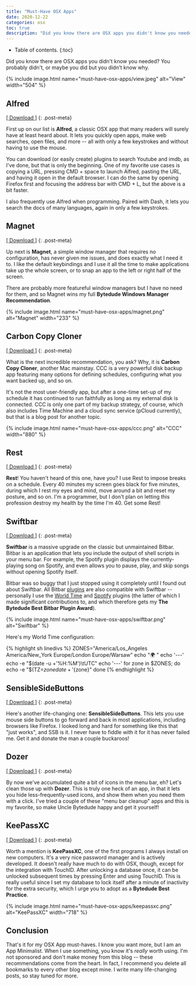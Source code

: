 ```yaml
---
title: "Must-Have OSX Apps"
date: 2020-12-22
categories: osx
toc: true
description: "Did you know there are OSX apps you didn't know you needed? You probably didn't, or maybe you did but you didn't know why."
---
```


* Table of contents.
{:toc}

Did you know there are OSX apps you didn't know you needed? You probably didn't, or maybe you did but you didn't know why.

{% include image.html name="must-have-osx-apps/view.jpeg" alt="View" width="504" %}

## Alfred

[[ Download ]](https://www.alfredapp.com/)
{: .post-meta}

First up on our list is **Alfred**, a classic OSX app that many readers will surely have at least heard about. It lets you quickly open apps, make web searches, open files, and more -- all with only a few keystrokes and without having to use the mouse.

You can download (or easily create) plugins to search Youtube and imdb, as I've done, but that is only the beginning. One of my favorite use cases is copying a URL, pressing CMD + space to launch Alfred, pasting the URL, and having it open in the default browser. I can do the same by opening Firefox first and focusing the address bar with CMD + L, but the above is a bit faster.

I also frequently use Alfred when programming. Paired with Dash, it lets you search the docs of many languages, again in only a few keystrokes.

## Magnet

[[ Download ]](https://apps.apple.com/us/app/magnet/id441258766?mt=12)
{: .post-meta}

Up next is **Magnet**, a simple window manager that requires no configuration, has never given me issues, and does exactly what I need it to. I like the default keybindings and I use it all the time to make applications take up the whole screen, or to snap an app to the left or right half of the screen.

There are probably more featureful window managers but I have no need for them, and so Magnet wins my full **Bytedude Windows Manager Recommendation**.

{% include image.html name="must-have-osx-apps/magnet.png" alt="Magnet" width="233" %}

## Carbon Copy Cloner

[[ Download ]](https://bombich.com/)
{: .post-meta}

What is the next incredible recommendation, you ask? Why, it is **Carbon Copy Cloner**, another Mac mainstay. CCC is a very powerful disk backup app featuring many options for defining schedules, configuring what you want backed up, and so on.

It's not the most user-friendly app, but after a one-time set-up of my schedule it has continued to run faithfully as long as my external disk is connected. CCC is only one part of my backup strategy, of course, which also includes Time Machine and a cloud sync service (pCloud currently), but that is a blog post for another topic.

{% include image.html name="must-have-osx-apps/ccc.png" alt="CCC" width="880" %}

## Rest

[[ Download ]](http://resttimer.com/en)
{: .post-meta}

**Rest**! You haven't heard of this one, have you? I use Rest to impose breaks on a schedule. Every 40 minutes my screen goes black for five minutes, during which I rest my eyes and mind,  move around a bit and reset my posture, and so on. I'm a programmer, but I don't plan on letting this profession destroy my health by the time I'm 40. Get some Rest!

## Swiftbar

[[ Download ]](https://swiftbar.app/)
{: .post-meta}

**Swiftbar** is a massive upgrade on the classic but unmaintained Bitbar. Bitbar is an application that lets you include the output of shell scripts in your menu bar. For example, the Spotify plugin displays the currently-playing song on Spotify, and even allows you to pause, play, and skip songs without opening Spotify itself.

Bitbar was so buggy that I just stopped using it completely until I found out about Swiftbar. All Bitbar [plugins](https://github.com/matryer/bitbar-plugins) are also compatible with Swiftbar -- personally I use the [World Time](https://github.com/matryer/bitbar-plugins/blob/master/Time/worldclock.1s.sh) and [Spotify](https://github.com/matryer/bitbar-plugins/blob/master/Music/spotify.10s.sh) plugins (the latter of which I made significant contributions to, and which therefore gets my **The Bytedude Best Bitbar Plugin Award**).

{% include image.html name="must-have-osx-apps/swiftbar.png" alt="Swiftbar" %}

Here's my World Time configuration:

{% highlight sh linedivs %}
ZONES="America/Los_Angeles America/New_York Europe/London Europe/Warsaw"
echo "🌍 "
echo '---'
echo -e "$(date -u +'%H:%M')\\tUTC"
echo '---'
for zone in $ZONES; do
  echo -e "$(TZ=$zone date +'%H:%M')\\t${zone}"
done
{% endhighlight %}

## SensibleSideButtons

[[ Download ]](https://github.com/archagon/sensible-side-buttons)
{: .post-meta}

Here's another life-changing one: **SensibleSideButtons**. This lets you use mouse side buttons to go forward and back in most applications, including browsers like Firefox. I looked long and hard for something like this that "just works", and SSB is it. I never have to fiddle with it for it has never failed me. Get it and donate the man a couple buckaroos!

## Dozer

[[ Download ]](https://github.com/Mortennn/Dozer)
{: .post-meta}

By now we've accumulated quite a bit of icons in the menu bar, eh? Let's clean those up with **Dozer**. This is truly one heck of an app, in that it lets you hide less-frequently-used icons, and show them when you need them with a click. I've tried a couple of these "menu bar cleanup" apps and this is my favorite, so make Uncle Bytedude happy and get it yourself!

## KeePassXC

[[ Download ]](https://keepassxc.org/)
{: .post-meta}

Worth a mention is **KeePassXC**, one of the first programs I always install on new computers. It's a very nice password manager and is actively developed. It doesn't really have much to do with OSX, though, except for the integration with TouchID. After unlocking a database once, it can be unlocked subsequent times by pressing Enter and using TouchID. This is really useful since I set my database to lock itself after a minute of inactivity for the extra security, which I urge you to adopt as a **Bytedude Best Practice**.

{% include image.html name="must-have-osx-apps/keepassxc.png" alt="KeePassXC" width="718" %}

## Conclusion

That's it for my OSX App must-haves. I know you want more, but I am an App Minimalist. When I use something, you know it's *really* worth using. I'm not sponsored and don't make money from this blog -- these recommendations come from the heart. In fact, I recommend you delete all bookmarks to every other blog except mine. I write many life-changing posts, so stay tuned for more.
